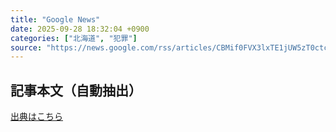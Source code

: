 ```yaml
---
title: "Google News"
date: 2025-09-28 18:32:04 +0900
categories: ["北海道", "犯罪"]
source: "https://news.google.com/rss/articles/CBMif0FVX3lxTE1jUW5zT0ctc2ZHblJhRHYxa3FwNC1EWFBDR2luNDdZM2szb18yUU1KSG4yTEJUZGM3N2JyWFd6S3E4X3VuS1g4TjVwQmxNeWJmeHFvNU91UGNoY3dCUUpaZW5rTTVmeVRQQkg5WmtfZGdLald1WTg4ZnNzUC1QN1U?oc=5"
---
```


## 記事本文（自動抽出）
<body class="y0K44d EA71Tc" id="readabilityBody"></body>

[出典はこちら](https://news.google.com/rss/articles/CBMif0FVX3lxTE1jUW5zT0ctc2ZHblJhRHYxa3FwNC1EWFBDR2luNDdZM2szb18yUU1KSG4yTEJUZGM3N2JyWFd6S3E4X3VuS1g4TjVwQmxNeWJmeHFvNU91UGNoY3dCUUpaZW5rTTVmeVRQQkg5WmtfZGdLald1WTg4ZnNzUC1QN1U?oc=5)

